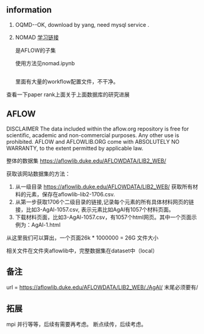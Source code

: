 ## information
1. OQMD--OK, download by yang, need mysql service .
2. NOMAD
   [学习链接](https://www.nomad-coe.eu/events2/course-on-big-data-and-artificial-intelligence/exercise-1)

   是AFLOW的子集
   
   使用方法见nomad.ipynb
   ```
   ```
   里面有大量的workflow配置文件，不干净。

查看一下paper rank上面关于上面数据库的研究进展

## AFLOW
DISCLAIMER
The data included within the aflow.org repository is free for scientific, academic and non-commercial purposes. Any other use is prohibited.
AFLOW and AFLOWLIB.ORG come with ABSOLUTELY NO WARRANTY, to the extent permitted by applicable law.

整体的数据集
https://aflowlib.duke.edu/AFLOWDATA/LIB2_WEB/

获取该网站数据集的方法：
1. 从一级目录  https://aflowlib.duke.edu/AFLOWDATA/LIB2_WEB/  获取所有材料的元素，保存在aflowlib-lib2-1706.csv.
2. 从第一步获取1706个二级目录的链接,记录每个元素的所有具体材料网页的链接，比如3-AgAl-1057.csv, 表示元素比如AgAl有1057个材料页面。
3. 下载材料页面，比如3-AgAl-1057.csv，有1057个html网页。其中一个页面示例为：AgAl-1.html
   
从这里我们可以算出，一个页面26k * 1000000 = 26G 文件大小

相关文件在文件夹aflowlib中，完整数据集在dataset中（local）

## 备注
url = https://aflowlib.duke.edu/AFLOWDATA/LIB2_WEB/./AgAl/
末尾必须要有/


## 拓展
mpi 并行等等，后续有需要再考虑。
断点续传，后续考虑。